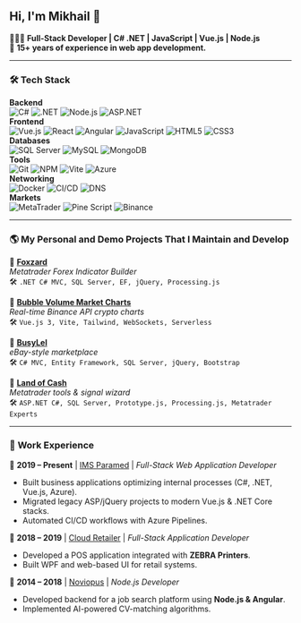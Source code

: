 ## Hi, I'm Mikhail 👋
👨🏽‍💻 **Full-Stack Developer | C# .NET | JavaScript | Vue.js | Node.js**  
🧙 **15+ years of experience in web app development.**

---

### 🛠 **Tech Stack**

**Backend**  
![C#](https://img.shields.io/badge/C%23-239120?style=flat&logo=c-sharp&logoColor=white) ![.NET](https://img.shields.io/badge/.NET-5C2D91?style=flat&logo=dotnet&logoColor=white) ![Node.js](https://img.shields.io/badge/Node.js-43853D?style=flat&logo=node.js&logoColor=white) ![ASP.NET](https://img.shields.io/badge/ASP.NET-5C2D91?style=flat&logo=dotnet&logoColor=white)  
**Frontend**  
![Vue.js](https://img.shields.io/badge/Vue.js-4FC08D?style=flat&logo=vue.js&logoColor=white) ![React](https://img.shields.io/badge/React-61DAFB?style=flat&logo=react&logoColor=white) ![Angular](https://img.shields.io/badge/Angular-DD0031?style=flat&logo=angular&logoColor=white) ![JavaScript](https://img.shields.io/badge/JavaScript-F7DF1E?style=flat&logo=javascript&logoColor=black) ![HTML5](https://img.shields.io/badge/HTML5-E34F26?style=flat&logo=html5&logoColor=white) ![CSS3](https://img.shields.io/badge/CSS3-1572B6?style=flat&logo=css3&logoColor=white)  
**Databases**  
![SQL Server](https://img.shields.io/badge/SQL%20Server-CC2927?style=flat&logo=microsoft-sql-server&logoColor=white) ![MySQL](https://img.shields.io/badge/MySQL-4479A1?style=flat&logo=mysql&logoColor=white) ![MongoDB](https://img.shields.io/badge/MongoDB-47A248?style=flat&logo=mongodb&logoColor=white)  
**Tools**  
![Git](https://img.shields.io/badge/Git-F05032?style=flat&logo=git&logoColor=white) ![NPM](https://img.shields.io/badge/NPM-CB3837?style=flat&logo=npm&logoColor=white) ![Vite](https://img.shields.io/badge/Vite-646CFF?style=flat&logo=vite&logoColor=white) ![Azure](https://img.shields.io/badge/Azure-0078D4?style=flat&logo=microsoft-azure&logoColor=white)  
**Networking**  
![Docker](https://img.shields.io/badge/Docker-2496ED?style=flat&logo=docker&logoColor=white) ![CI/CD](https://img.shields.io/badge/CI/CD-6DA544?style=flat&logo=githubactions&logoColor=white) ![DNS](https://img.shields.io/badge/DNS-1E90FF?style=flat)    
**Markets**  
![MetaTrader](https://img.shields.io/badge/MetaTrader-2E86C1?style=flat) ![Pine Script](https://img.shields.io/badge/Pine%20Script-000000?style=flat) ![Binance](https://img.shields.io/badge/Binance-F0B90B?style=flat&logo=binance&logoColor=white)  

---

### 🌎 **My Personal and Demo Projects That I Maintain and Develop**

🔹 **[Foxzard](http://www.foxzard.com)**   
*Metatrader Forex Indicator Builder*  
🛠 `.NET C# MVC, SQL Server, EF, jQuery, Processing.js`

🔹 **[Bubble Volume Market Charts](https://landofcash.github.io/bubble-volume-market-charts/)**    
*Real-time Binance API crypto charts*  
🛠 `Vue.js 3, Vite, Tailwind, WebSockets, Serverless`

🔹 **[BusyLel](http://busylel.conosite.com)**    
*eBay-style marketplace*  
🛠 `C# MVC, Entity Framework, SQL Server, jQuery, Bootstrap`

🔹 **[Land of Cash](http://www.landofcash.net)**   
*Metatrader tools & signal wizard*  
🛠 `ASP.NET C#, SQL Server, Prototype.js, Processing.js, Metatrader Experts`

---

### 💼 **Work Experience**

🔹 **2019 – Present** | [IMS Paramed](https://imsparamed.com) | *Full-Stack Web Application Developer*
- Built business applications optimizing internal processes (C#, .NET, Vue.js, Azure).
- Migrated legacy ASP/jQuery projects to modern Vue.js & .NET Core stacks.
- Automated CI/CD workflows with Azure Pipelines.

🔹 **2018 – 2019** | [Cloud Retailer](https://cloudretailer.com) | *Full-Stack Application Developer*
- Developed a POS application integrated with **ZEBRA Printers**.
- Built WPF and web-based UI for retail systems.

🔹 **2014 – 2018** | [Noviopus](https://noviopus.com) | *Node.js Developer*
- Developed backend for a job search platform using **Node.js & Angular**.
- Implemented AI-powered CV-matching algorithms.  
